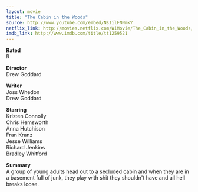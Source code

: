 ```yaml
---
layout: movie
title: "The Cabin in the Woods"
source: http://www.youtube.com/embed/NsIilFNNmkY
netflix_link: http://movies.netflix.com/WiMovie/The_Cabin_in_the_Woods/70112368
imdb_link: http://www.imdb.com/title/tt1259521
---
```


__Rated__<br /><span class="rated ts">R</span>

__Director__<br />Drew Goddard

__Writer__<br />Joss Whedon<br />Drew Goddard

__Starring__<br />Kristen Connolly<br />Chris Hemsworth<br />Anna Hutchison<br />Fran Kranz<br />Jesse Williams<br />Richard Jenkins<br />Bradley Whitford

__Summary__<br />A group of young adults head out to a secluded cabin and when they are in a basement full of junk, they play with shit they shouldn't have and all hell breaks loose.